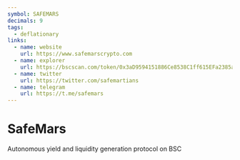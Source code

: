 ```yaml
---
symbol: SAFEMARS
decimals: 9
tags:
  - deflationary
links:
  - name: website
    url: https://www.safemarscrypto.com
  - name: explorer
    url: https://bscscan.com/token/0x3aD9594151886Ce8538C1ff615EFa2385a8C3A88
  - name: twitter
    url: https://twitter.com/safemartians
  - name: telegram
    url: https://t.me/safemars
---
```


# SafeMars

Autonomous yield and liquidity generation protocol on BSC
